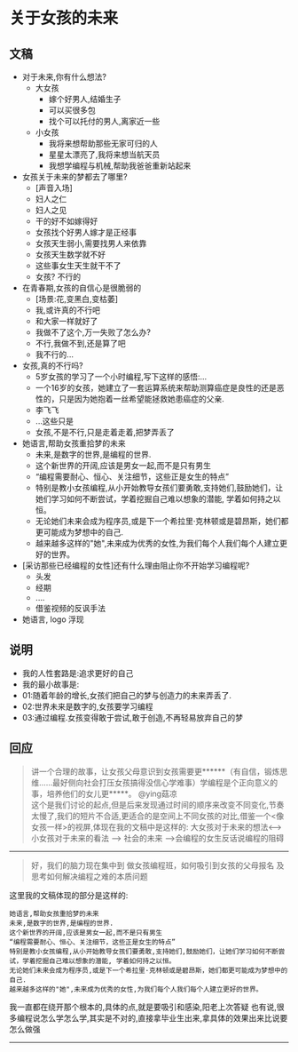 # 关于女孩的未来
 
## 文稿
 
 - 对于未来,你有什么想法?
   - 大女孩
     - 嫁个好男人,结婚生子
     - 可以买很多包
     - 找个可以托付的男人,离家近一些
   - 小女孩
     - 我将来想帮助那些无家可归的人
     - 星星太漂亮了,我将来想当航天员
     - 我想学编程与机械,帮助我爸爸重新站起来
 - 女孩关于未来的梦都去了哪里?
   - [声音入场]
   - 妇人之仁
   - 妇人之见
   - 干的好不如嫁得好
   - 女孩找个好男人嫁才是正经事
   - 女孩天生弱小,需要找男人来依靠
   - 女孩天生数学就不好
   - 这些事女生天生就干不了
   - 女孩? 不行的
 - 在青春期,女孩的自信心是很脆弱的
   - [场景:花,变黑白,变枯萎]
   - 我,或许真的不行吧
   - 和大家一样就好了
   - 我做不了这个,万一失败了怎么办?
   - 不行,我做不到,还是算了吧
   - 我不行的...
 - 女孩,真的不行吗?
   - 5岁女孩的学习了一个小时编程,写下这样的感悟:...
   - 一个16岁的女孩，她建立了一套运算系统来帮助测算癌症是良性的还是恶性的，只是因为她抱着一丝希望能拯救她患癌症的父亲.
   - 李飞飞
   - ...这些只是
   - 女孩,不是不行,只是走着走着,把梦弄丢了
 - 她语言,帮助女孩重拾梦的未来
   - 未来,是数字的世界,是编程的世界.
   - 这个新世界的开阔,应该是男女一起,而不是只有男生
   - “编程需要耐心、恒心、关注细节，这些正是女生的特点”
   - 特别是教小女孩编程,从小开始教导女孩们要勇敢,支持她们,鼓励她们，让她们学习如何不断尝试，学着挖掘自己难以想象的潜能, 学着如何持之以恒。
   - 无论她们未来会成为程序员,或是下一个希拉里·克林顿或是碧昂斯，她们都更可能成为梦想中的自己.
   - 越来越多这样的"她",未来成为优秀的女性,为我们每个人我们每个人建立更好的世界。
 - [采访那些已经编程的女性]还有什么理由阻止你不开始学习编程呢?
   - 头发
   - 经期
   - ....
   - 借鉴视频的反讽手法
 - 她语言, logo 浮现
      
## 说明

 - 我的人性套路是:追求更好的自己
 - 我的最小故事是:
 - 01:随着年龄的增长,女孩们把自己的梦与创造力的未来弄丢了.
 - 02:世界未来是数字的,女孩要学习编程
 - 03:通过编程.女孩变得敢于尝试,敢于创造,不再轻易放弃自己的梦

## 回应

> 讲一个合理的故事，让女孩父母意识到女孩需要更******（有自信，锻炼思维……最好侧向社会打压女孩搞得没信心学难事）学编程是个正向意义的事，培养他们的女儿更*****。
@ying菇凉  
这个是我们讨论的起点,但是后来发现通过时间的顺序来改变不同变化,节奏太慢了,我们的短片不合适,更适合的是空间上不同女孩的对比,借鉴一个<像女孩一样>的视屏,体现在我的文稿中是这样的:
大女孩对于未来的想法<-->小女孩对于未来的看法   --> 社会的未来 -->会编程的女生反话说编程的阻碍 

---

>好，我们的脑力现在集中到
做女孩编程班，如何吸引到女孩的父母报名
及
>思考如何解决编程之难的本质问题

这里我的文稿体现的部分是这样的:
    
    她语言,帮助女孩重拾梦的未来
    未来,是数字的世界,是编程的世界.
    这个新世界的开阔,应该是男女一起,而不是只有男生
    “编程需要耐心、恒心、关注细节，这些正是女生的特点”
    特别是教小女孩编程,从小开始教导女孩们要勇敢,支持她们,鼓励她们，让她们学习如何不断尝试，学着挖掘自己难以想象的潜能, 学着如何持之以恒。
    无论她们未来会成为程序员,或是下一个希拉里·克林顿或是碧昂斯，她们都更可能成为梦想中的自己.
    越来越多这样的"她",未来成为优秀的女性,为我们每个人我们每个人建立更好的世界。

我一直都在绕开那个根本的,具体的点,就是要吸引和感染,阳老上次答疑 也有说,很多编程说怎么学怎么学,其实是不对的,直接拿毕业生出来,拿具体的效果出来比说要怎么做强

---



